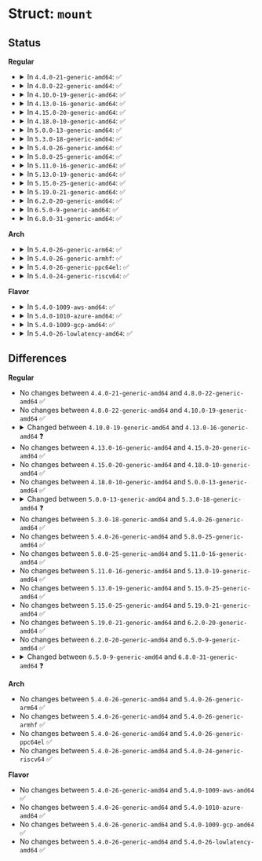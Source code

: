 # Struct: <code>mount</code>

## Status
<b>Regular</b>
<ul>
<li>
<details>
<summary>In <code>4.4.0-21-generic-amd64</code>: ✅</summary>

```c
struct mount {
    struct hlist_node mnt_hash;
    struct mount * mnt_parent;
    struct dentry * mnt_mountpoint;
    struct vfsmount mnt;
    struct callback_head mnt_rcu;
    struct llist_node mnt_llist;
    struct mnt_pcp * mnt_pcp;
    struct list_head mnt_mounts;
    struct list_head mnt_child;
    struct list_head mnt_instance;
    const char * mnt_devname;
    struct list_head mnt_list;
    struct list_head mnt_expire;
    struct list_head mnt_share;
    struct list_head mnt_slave_list;
    struct list_head mnt_slave;
    struct mount * mnt_master;
    struct mnt_namespace * mnt_ns;
    struct mountpoint * mnt_mp;
    struct hlist_node mnt_mp_list;
    struct hlist_head mnt_fsnotify_marks;
    __u32 mnt_fsnotify_mask;
    int mnt_id;
    int mnt_group_id;
    int mnt_expiry_mark;
    struct hlist_head mnt_pins;
    struct fs_pin mnt_umount;
    struct dentry * mnt_ex_mountpoint;
}
```
</details>
</li>
<li>
<details>
<summary>In <code>4.8.0-22-generic-amd64</code>: ✅</summary>

```c
struct mount {
    struct hlist_node mnt_hash;
    struct mount * mnt_parent;
    struct dentry * mnt_mountpoint;
    struct vfsmount mnt;
    struct callback_head mnt_rcu;
    struct llist_node mnt_llist;
    struct mnt_pcp * mnt_pcp;
    struct list_head mnt_mounts;
    struct list_head mnt_child;
    struct list_head mnt_instance;
    const char * mnt_devname;
    struct list_head mnt_list;
    struct list_head mnt_expire;
    struct list_head mnt_share;
    struct list_head mnt_slave_list;
    struct list_head mnt_slave;
    struct mount * mnt_master;
    struct mnt_namespace * mnt_ns;
    struct mountpoint * mnt_mp;
    struct hlist_node mnt_mp_list;
    struct hlist_head mnt_fsnotify_marks;
    __u32 mnt_fsnotify_mask;
    int mnt_id;
    int mnt_group_id;
    int mnt_expiry_mark;
    struct hlist_head mnt_pins;
    struct fs_pin mnt_umount;
    struct dentry * mnt_ex_mountpoint;
}
```
</details>
</li>
<li>
<details>
<summary>In <code>4.10.0-19-generic-amd64</code>: ✅</summary>

```c
struct mount {
    struct hlist_node mnt_hash;
    struct mount * mnt_parent;
    struct dentry * mnt_mountpoint;
    struct vfsmount mnt;
    struct callback_head mnt_rcu;
    struct llist_node mnt_llist;
    struct mnt_pcp * mnt_pcp;
    struct list_head mnt_mounts;
    struct list_head mnt_child;
    struct list_head mnt_instance;
    const char * mnt_devname;
    struct list_head mnt_list;
    struct list_head mnt_expire;
    struct list_head mnt_share;
    struct list_head mnt_slave_list;
    struct list_head mnt_slave;
    struct mount * mnt_master;
    struct mnt_namespace * mnt_ns;
    struct mountpoint * mnt_mp;
    struct hlist_node mnt_mp_list;
    struct hlist_head mnt_fsnotify_marks;
    __u32 mnt_fsnotify_mask;
    int mnt_id;
    int mnt_group_id;
    int mnt_expiry_mark;
    struct hlist_head mnt_pins;
    struct fs_pin mnt_umount;
    struct dentry * mnt_ex_mountpoint;
}
```
</details>
</li>
<li>
<details>
<summary>In <code>4.13.0-16-generic-amd64</code>: ✅</summary>

```c
struct mount {
    struct hlist_node mnt_hash;
    struct mount * mnt_parent;
    struct dentry * mnt_mountpoint;
    struct vfsmount mnt;
    struct callback_head mnt_rcu;
    struct llist_node mnt_llist;
    struct mnt_pcp * mnt_pcp;
    struct list_head mnt_mounts;
    struct list_head mnt_child;
    struct list_head mnt_instance;
    const char * mnt_devname;
    struct list_head mnt_list;
    struct list_head mnt_expire;
    struct list_head mnt_share;
    struct list_head mnt_slave_list;
    struct list_head mnt_slave;
    struct mount * mnt_master;
    struct mnt_namespace * mnt_ns;
    struct mountpoint * mnt_mp;
    struct hlist_node mnt_mp_list;
    struct list_head mnt_umounting;
    struct fsnotify_mark_connector * mnt_fsnotify_marks;
    __u32 mnt_fsnotify_mask;
    int mnt_id;
    int mnt_group_id;
    int mnt_expiry_mark;
    struct hlist_head mnt_pins;
    struct fs_pin mnt_umount;
    struct dentry * mnt_ex_mountpoint;
}
```
</details>
</li>
<li>
<details>
<summary>In <code>4.15.0-20-generic-amd64</code>: ✅</summary>

```c
struct mount {
    struct hlist_node mnt_hash;
    struct mount * mnt_parent;
    struct dentry * mnt_mountpoint;
    struct vfsmount mnt;
    struct callback_head mnt_rcu;
    struct llist_node mnt_llist;
    struct mnt_pcp * mnt_pcp;
    struct list_head mnt_mounts;
    struct list_head mnt_child;
    struct list_head mnt_instance;
    const char * mnt_devname;
    struct list_head mnt_list;
    struct list_head mnt_expire;
    struct list_head mnt_share;
    struct list_head mnt_slave_list;
    struct list_head mnt_slave;
    struct mount * mnt_master;
    struct mnt_namespace * mnt_ns;
    struct mountpoint * mnt_mp;
    struct hlist_node mnt_mp_list;
    struct list_head mnt_umounting;
    struct fsnotify_mark_connector * mnt_fsnotify_marks;
    __u32 mnt_fsnotify_mask;
    int mnt_id;
    int mnt_group_id;
    int mnt_expiry_mark;
    struct hlist_head mnt_pins;
    struct fs_pin mnt_umount;
    struct dentry * mnt_ex_mountpoint;
}
```
</details>
</li>
<li>
<details>
<summary>In <code>4.18.0-10-generic-amd64</code>: ✅</summary>

```c
struct mount {
    struct hlist_node mnt_hash;
    struct mount * mnt_parent;
    struct dentry * mnt_mountpoint;
    struct vfsmount mnt;
    struct callback_head mnt_rcu;
    struct llist_node mnt_llist;
    struct mnt_pcp * mnt_pcp;
    struct list_head mnt_mounts;
    struct list_head mnt_child;
    struct list_head mnt_instance;
    const char * mnt_devname;
    struct list_head mnt_list;
    struct list_head mnt_expire;
    struct list_head mnt_share;
    struct list_head mnt_slave_list;
    struct list_head mnt_slave;
    struct mount * mnt_master;
    struct mnt_namespace * mnt_ns;
    struct mountpoint * mnt_mp;
    struct hlist_node mnt_mp_list;
    struct list_head mnt_umounting;
    struct fsnotify_mark_connector * mnt_fsnotify_marks;
    __u32 mnt_fsnotify_mask;
    int mnt_id;
    int mnt_group_id;
    int mnt_expiry_mark;
    struct hlist_head mnt_pins;
    struct fs_pin mnt_umount;
    struct dentry * mnt_ex_mountpoint;
}
```
</details>
</li>
<li>
<details>
<summary>In <code>5.0.0-13-generic-amd64</code>: ✅</summary>

```c
struct mount {
    struct hlist_node mnt_hash;
    struct mount * mnt_parent;
    struct dentry * mnt_mountpoint;
    struct vfsmount mnt;
    struct callback_head mnt_rcu;
    struct llist_node mnt_llist;
    struct mnt_pcp * mnt_pcp;
    struct list_head mnt_mounts;
    struct list_head mnt_child;
    struct list_head mnt_instance;
    const char * mnt_devname;
    struct list_head mnt_list;
    struct list_head mnt_expire;
    struct list_head mnt_share;
    struct list_head mnt_slave_list;
    struct list_head mnt_slave;
    struct mount * mnt_master;
    struct mnt_namespace * mnt_ns;
    struct mountpoint * mnt_mp;
    struct hlist_node mnt_mp_list;
    struct list_head mnt_umounting;
    struct fsnotify_mark_connector * mnt_fsnotify_marks;
    __u32 mnt_fsnotify_mask;
    int mnt_id;
    int mnt_group_id;
    int mnt_expiry_mark;
    struct hlist_head mnt_pins;
    struct fs_pin mnt_umount;
    struct dentry * mnt_ex_mountpoint;
}
```
</details>
</li>
<li>
<details>
<summary>In <code>5.3.0-18-generic-amd64</code>: ✅</summary>

```c
struct mount {
    struct hlist_node mnt_hash;
    struct mount * mnt_parent;
    struct dentry * mnt_mountpoint;
    struct vfsmount mnt;
    struct callback_head mnt_rcu;
    struct llist_node mnt_llist;
    struct mnt_pcp * mnt_pcp;
    struct list_head mnt_mounts;
    struct list_head mnt_child;
    struct list_head mnt_instance;
    const char * mnt_devname;
    struct list_head mnt_list;
    struct list_head mnt_expire;
    struct list_head mnt_share;
    struct list_head mnt_slave_list;
    struct list_head mnt_slave;
    struct mount * mnt_master;
    struct mnt_namespace * mnt_ns;
    struct mountpoint * mnt_mp;
    struct hlist_node mnt_mp_list;
    struct hlist_node mnt_umount;
    struct list_head mnt_umounting;
    struct fsnotify_mark_connector * mnt_fsnotify_marks;
    __u32 mnt_fsnotify_mask;
    int mnt_id;
    int mnt_group_id;
    int mnt_expiry_mark;
    struct hlist_head mnt_pins;
    struct hlist_head mnt_stuck_children;
}
```
</details>
</li>
<li>
<details>
<summary>In <code>5.4.0-26-generic-amd64</code>: ✅</summary>

```c
struct mount {
    struct hlist_node mnt_hash;
    struct mount * mnt_parent;
    struct dentry * mnt_mountpoint;
    struct vfsmount mnt;
    struct callback_head mnt_rcu;
    struct llist_node mnt_llist;
    struct mnt_pcp * mnt_pcp;
    struct list_head mnt_mounts;
    struct list_head mnt_child;
    struct list_head mnt_instance;
    const char * mnt_devname;
    struct list_head mnt_list;
    struct list_head mnt_expire;
    struct list_head mnt_share;
    struct list_head mnt_slave_list;
    struct list_head mnt_slave;
    struct mount * mnt_master;
    struct mnt_namespace * mnt_ns;
    struct mountpoint * mnt_mp;
    struct hlist_node mnt_mp_list;
    struct hlist_node mnt_umount;
    struct list_head mnt_umounting;
    struct fsnotify_mark_connector * mnt_fsnotify_marks;
    __u32 mnt_fsnotify_mask;
    int mnt_id;
    int mnt_group_id;
    int mnt_expiry_mark;
    struct hlist_head mnt_pins;
    struct hlist_head mnt_stuck_children;
}
```
</details>
</li>
<li>
<details>
<summary>In <code>5.8.0-25-generic-amd64</code>: ✅</summary>

```c
struct mount {
    struct hlist_node mnt_hash;
    struct mount * mnt_parent;
    struct dentry * mnt_mountpoint;
    struct vfsmount mnt;
    struct callback_head mnt_rcu;
    struct llist_node mnt_llist;
    struct mnt_pcp * mnt_pcp;
    struct list_head mnt_mounts;
    struct list_head mnt_child;
    struct list_head mnt_instance;
    const char * mnt_devname;
    struct list_head mnt_list;
    struct list_head mnt_expire;
    struct list_head mnt_share;
    struct list_head mnt_slave_list;
    struct list_head mnt_slave;
    struct mount * mnt_master;
    struct mnt_namespace * mnt_ns;
    struct mountpoint * mnt_mp;
    struct hlist_node mnt_mp_list;
    struct hlist_node mnt_umount;
    struct list_head mnt_umounting;
    struct fsnotify_mark_connector * mnt_fsnotify_marks;
    __u32 mnt_fsnotify_mask;
    int mnt_id;
    int mnt_group_id;
    int mnt_expiry_mark;
    struct hlist_head mnt_pins;
    struct hlist_head mnt_stuck_children;
}
```
</details>
</li>
<li>
<details>
<summary>In <code>5.11.0-16-generic-amd64</code>: ✅</summary>

```c
struct mount {
    struct hlist_node mnt_hash;
    struct mount * mnt_parent;
    struct dentry * mnt_mountpoint;
    struct vfsmount mnt;
    struct callback_head mnt_rcu;
    struct llist_node mnt_llist;
    struct mnt_pcp * mnt_pcp;
    struct list_head mnt_mounts;
    struct list_head mnt_child;
    struct list_head mnt_instance;
    const char * mnt_devname;
    struct list_head mnt_list;
    struct list_head mnt_expire;
    struct list_head mnt_share;
    struct list_head mnt_slave_list;
    struct list_head mnt_slave;
    struct mount * mnt_master;
    struct mnt_namespace * mnt_ns;
    struct mountpoint * mnt_mp;
    struct hlist_node mnt_mp_list;
    struct hlist_node mnt_umount;
    struct list_head mnt_umounting;
    struct fsnotify_mark_connector * mnt_fsnotify_marks;
    __u32 mnt_fsnotify_mask;
    int mnt_id;
    int mnt_group_id;
    int mnt_expiry_mark;
    struct hlist_head mnt_pins;
    struct hlist_head mnt_stuck_children;
}
```
</details>
</li>
<li>
<details>
<summary>In <code>5.13.0-19-generic-amd64</code>: ✅</summary>

```c
struct mount {
    struct hlist_node mnt_hash;
    struct mount * mnt_parent;
    struct dentry * mnt_mountpoint;
    struct vfsmount mnt;
    struct callback_head mnt_rcu;
    struct llist_node mnt_llist;
    struct mnt_pcp * mnt_pcp;
    struct list_head mnt_mounts;
    struct list_head mnt_child;
    struct list_head mnt_instance;
    const char * mnt_devname;
    struct list_head mnt_list;
    struct list_head mnt_expire;
    struct list_head mnt_share;
    struct list_head mnt_slave_list;
    struct list_head mnt_slave;
    struct mount * mnt_master;
    struct mnt_namespace * mnt_ns;
    struct mountpoint * mnt_mp;
    struct hlist_node mnt_mp_list;
    struct hlist_node mnt_umount;
    struct list_head mnt_umounting;
    struct fsnotify_mark_connector * mnt_fsnotify_marks;
    __u32 mnt_fsnotify_mask;
    int mnt_id;
    int mnt_group_id;
    int mnt_expiry_mark;
    struct hlist_head mnt_pins;
    struct hlist_head mnt_stuck_children;
}
```
</details>
</li>
<li>
<details>
<summary>In <code>5.15.0-25-generic-amd64</code>: ✅</summary>

```c
struct mount {
    struct hlist_node mnt_hash;
    struct mount * mnt_parent;
    struct dentry * mnt_mountpoint;
    struct vfsmount mnt;
    struct callback_head mnt_rcu;
    struct llist_node mnt_llist;
    struct mnt_pcp * mnt_pcp;
    struct list_head mnt_mounts;
    struct list_head mnt_child;
    struct list_head mnt_instance;
    const char * mnt_devname;
    struct list_head mnt_list;
    struct list_head mnt_expire;
    struct list_head mnt_share;
    struct list_head mnt_slave_list;
    struct list_head mnt_slave;
    struct mount * mnt_master;
    struct mnt_namespace * mnt_ns;
    struct mountpoint * mnt_mp;
    struct hlist_node mnt_mp_list;
    struct hlist_node mnt_umount;
    struct list_head mnt_umounting;
    struct fsnotify_mark_connector * mnt_fsnotify_marks;
    __u32 mnt_fsnotify_mask;
    int mnt_id;
    int mnt_group_id;
    int mnt_expiry_mark;
    struct hlist_head mnt_pins;
    struct hlist_head mnt_stuck_children;
}
```
</details>
</li>
<li>
<details>
<summary>In <code>5.19.0-21-generic-amd64</code>: ✅</summary>

```c
struct mount {
    struct hlist_node mnt_hash;
    struct mount * mnt_parent;
    struct dentry * mnt_mountpoint;
    struct vfsmount mnt;
    struct callback_head mnt_rcu;
    struct llist_node mnt_llist;
    struct mnt_pcp * mnt_pcp;
    struct list_head mnt_mounts;
    struct list_head mnt_child;
    struct list_head mnt_instance;
    const char * mnt_devname;
    struct list_head mnt_list;
    struct list_head mnt_expire;
    struct list_head mnt_share;
    struct list_head mnt_slave_list;
    struct list_head mnt_slave;
    struct mount * mnt_master;
    struct mnt_namespace * mnt_ns;
    struct mountpoint * mnt_mp;
    struct hlist_node mnt_mp_list;
    struct hlist_node mnt_umount;
    struct list_head mnt_umounting;
    struct fsnotify_mark_connector * mnt_fsnotify_marks;
    __u32 mnt_fsnotify_mask;
    int mnt_id;
    int mnt_group_id;
    int mnt_expiry_mark;
    struct hlist_head mnt_pins;
    struct hlist_head mnt_stuck_children;
}
```
</details>
</li>
<li>
<details>
<summary>In <code>6.2.0-20-generic-amd64</code>: ✅</summary>

```c
struct mount {
    struct hlist_node mnt_hash;
    struct mount * mnt_parent;
    struct dentry * mnt_mountpoint;
    struct vfsmount mnt;
    struct callback_head mnt_rcu;
    struct llist_node mnt_llist;
    struct mnt_pcp * mnt_pcp;
    struct list_head mnt_mounts;
    struct list_head mnt_child;
    struct list_head mnt_instance;
    const char * mnt_devname;
    struct list_head mnt_list;
    struct list_head mnt_expire;
    struct list_head mnt_share;
    struct list_head mnt_slave_list;
    struct list_head mnt_slave;
    struct mount * mnt_master;
    struct mnt_namespace * mnt_ns;
    struct mountpoint * mnt_mp;
    struct hlist_node mnt_mp_list;
    struct hlist_node mnt_umount;
    struct list_head mnt_umounting;
    struct fsnotify_mark_connector * mnt_fsnotify_marks;
    __u32 mnt_fsnotify_mask;
    int mnt_id;
    int mnt_group_id;
    int mnt_expiry_mark;
    struct hlist_head mnt_pins;
    struct hlist_head mnt_stuck_children;
}
```
</details>
</li>
<li>
<details>
<summary>In <code>6.5.0-9-generic-amd64</code>: ✅</summary>

```c
struct mount {
    struct hlist_node mnt_hash;
    struct mount * mnt_parent;
    struct dentry * mnt_mountpoint;
    struct vfsmount mnt;
    struct callback_head mnt_rcu;
    struct llist_node mnt_llist;
    struct mnt_pcp * mnt_pcp;
    struct list_head mnt_mounts;
    struct list_head mnt_child;
    struct list_head mnt_instance;
    const char * mnt_devname;
    struct list_head mnt_list;
    struct list_head mnt_expire;
    struct list_head mnt_share;
    struct list_head mnt_slave_list;
    struct list_head mnt_slave;
    struct mount * mnt_master;
    struct mnt_namespace * mnt_ns;
    struct mountpoint * mnt_mp;
    struct hlist_node mnt_mp_list;
    struct hlist_node mnt_umount;
    struct list_head mnt_umounting;
    struct fsnotify_mark_connector * mnt_fsnotify_marks;
    __u32 mnt_fsnotify_mask;
    int mnt_id;
    int mnt_group_id;
    int mnt_expiry_mark;
    struct hlist_head mnt_pins;
    struct hlist_head mnt_stuck_children;
}
```
</details>
</li>
<li>
<details>
<summary>In <code>6.8.0-31-generic-amd64</code>: ✅</summary>

```c
struct mount {
    struct hlist_node mnt_hash;
    struct mount * mnt_parent;
    struct dentry * mnt_mountpoint;
    struct vfsmount mnt;
    struct callback_head mnt_rcu;
    struct llist_node mnt_llist;
    struct mnt_pcp * mnt_pcp;
    struct list_head mnt_mounts;
    struct list_head mnt_child;
    struct list_head mnt_instance;
    const char * mnt_devname;
    struct rb_node mnt_node;
    struct list_head mnt_list;
    struct list_head mnt_expire;
    struct list_head mnt_share;
    struct list_head mnt_slave_list;
    struct list_head mnt_slave;
    struct mount * mnt_master;
    struct mnt_namespace * mnt_ns;
    struct mountpoint * mnt_mp;
    struct hlist_node mnt_mp_list;
    struct hlist_node mnt_umount;
    struct list_head mnt_umounting;
    struct fsnotify_mark_connector * mnt_fsnotify_marks;
    __u32 mnt_fsnotify_mask;
    int mnt_id;
    u64 mnt_id_unique;
    int mnt_group_id;
    int mnt_expiry_mark;
    struct hlist_head mnt_pins;
    struct hlist_head mnt_stuck_children;
}
```
</details>
</li>
</ul>
<b>Arch</b>
<ul>
<li>
<details>
<summary>In <code>5.4.0-26-generic-arm64</code>: ✅</summary>

```c
struct mount {
    struct hlist_node mnt_hash;
    struct mount * mnt_parent;
    struct dentry * mnt_mountpoint;
    struct vfsmount mnt;
    struct callback_head mnt_rcu;
    struct llist_node mnt_llist;
    struct mnt_pcp * mnt_pcp;
    struct list_head mnt_mounts;
    struct list_head mnt_child;
    struct list_head mnt_instance;
    const char * mnt_devname;
    struct list_head mnt_list;
    struct list_head mnt_expire;
    struct list_head mnt_share;
    struct list_head mnt_slave_list;
    struct list_head mnt_slave;
    struct mount * mnt_master;
    struct mnt_namespace * mnt_ns;
    struct mountpoint * mnt_mp;
    struct hlist_node mnt_mp_list;
    struct hlist_node mnt_umount;
    struct list_head mnt_umounting;
    struct fsnotify_mark_connector * mnt_fsnotify_marks;
    __u32 mnt_fsnotify_mask;
    int mnt_id;
    int mnt_group_id;
    int mnt_expiry_mark;
    struct hlist_head mnt_pins;
    struct hlist_head mnt_stuck_children;
}
```
</details>
</li>
<li>
<details>
<summary>In <code>5.4.0-26-generic-armhf</code>: ✅</summary>

```c
struct mount {
    struct hlist_node mnt_hash;
    struct mount * mnt_parent;
    struct dentry * mnt_mountpoint;
    struct vfsmount mnt;
    struct callback_head mnt_rcu;
    struct llist_node mnt_llist;
    struct mnt_pcp * mnt_pcp;
    struct list_head mnt_mounts;
    struct list_head mnt_child;
    struct list_head mnt_instance;
    const char * mnt_devname;
    struct list_head mnt_list;
    struct list_head mnt_expire;
    struct list_head mnt_share;
    struct list_head mnt_slave_list;
    struct list_head mnt_slave;
    struct mount * mnt_master;
    struct mnt_namespace * mnt_ns;
    struct mountpoint * mnt_mp;
    struct hlist_node mnt_mp_list;
    struct hlist_node mnt_umount;
    struct list_head mnt_umounting;
    struct fsnotify_mark_connector * mnt_fsnotify_marks;
    __u32 mnt_fsnotify_mask;
    int mnt_id;
    int mnt_group_id;
    int mnt_expiry_mark;
    struct hlist_head mnt_pins;
    struct hlist_head mnt_stuck_children;
}
```
</details>
</li>
<li>
<details>
<summary>In <code>5.4.0-26-generic-ppc64el</code>: ✅</summary>

```c
struct mount {
    struct hlist_node mnt_hash;
    struct mount * mnt_parent;
    struct dentry * mnt_mountpoint;
    struct vfsmount mnt;
    struct callback_head mnt_rcu;
    struct llist_node mnt_llist;
    struct mnt_pcp * mnt_pcp;
    struct list_head mnt_mounts;
    struct list_head mnt_child;
    struct list_head mnt_instance;
    const char * mnt_devname;
    struct list_head mnt_list;
    struct list_head mnt_expire;
    struct list_head mnt_share;
    struct list_head mnt_slave_list;
    struct list_head mnt_slave;
    struct mount * mnt_master;
    struct mnt_namespace * mnt_ns;
    struct mountpoint * mnt_mp;
    struct hlist_node mnt_mp_list;
    struct hlist_node mnt_umount;
    struct list_head mnt_umounting;
    struct fsnotify_mark_connector * mnt_fsnotify_marks;
    __u32 mnt_fsnotify_mask;
    int mnt_id;
    int mnt_group_id;
    int mnt_expiry_mark;
    struct hlist_head mnt_pins;
    struct hlist_head mnt_stuck_children;
}
```
</details>
</li>
<li>
<details>
<summary>In <code>5.4.0-24-generic-riscv64</code>: ✅</summary>

```c
struct mount {
    struct hlist_node mnt_hash;
    struct mount * mnt_parent;
    struct dentry * mnt_mountpoint;
    struct vfsmount mnt;
    struct callback_head mnt_rcu;
    struct llist_node mnt_llist;
    struct mnt_pcp * mnt_pcp;
    struct list_head mnt_mounts;
    struct list_head mnt_child;
    struct list_head mnt_instance;
    const char * mnt_devname;
    struct list_head mnt_list;
    struct list_head mnt_expire;
    struct list_head mnt_share;
    struct list_head mnt_slave_list;
    struct list_head mnt_slave;
    struct mount * mnt_master;
    struct mnt_namespace * mnt_ns;
    struct mountpoint * mnt_mp;
    struct hlist_node mnt_mp_list;
    struct hlist_node mnt_umount;
    struct list_head mnt_umounting;
    struct fsnotify_mark_connector * mnt_fsnotify_marks;
    __u32 mnt_fsnotify_mask;
    int mnt_id;
    int mnt_group_id;
    int mnt_expiry_mark;
    struct hlist_head mnt_pins;
    struct hlist_head mnt_stuck_children;
}
```
</details>
</li>
</ul>
<b>Flavor</b>
<ul>
<li>
<details>
<summary>In <code>5.4.0-1009-aws-amd64</code>: ✅</summary>

```c
struct mount {
    struct hlist_node mnt_hash;
    struct mount * mnt_parent;
    struct dentry * mnt_mountpoint;
    struct vfsmount mnt;
    struct callback_head mnt_rcu;
    struct llist_node mnt_llist;
    struct mnt_pcp * mnt_pcp;
    struct list_head mnt_mounts;
    struct list_head mnt_child;
    struct list_head mnt_instance;
    const char * mnt_devname;
    struct list_head mnt_list;
    struct list_head mnt_expire;
    struct list_head mnt_share;
    struct list_head mnt_slave_list;
    struct list_head mnt_slave;
    struct mount * mnt_master;
    struct mnt_namespace * mnt_ns;
    struct mountpoint * mnt_mp;
    struct hlist_node mnt_mp_list;
    struct hlist_node mnt_umount;
    struct list_head mnt_umounting;
    struct fsnotify_mark_connector * mnt_fsnotify_marks;
    __u32 mnt_fsnotify_mask;
    int mnt_id;
    int mnt_group_id;
    int mnt_expiry_mark;
    struct hlist_head mnt_pins;
    struct hlist_head mnt_stuck_children;
}
```
</details>
</li>
<li>
<details>
<summary>In <code>5.4.0-1010-azure-amd64</code>: ✅</summary>

```c
struct mount {
    struct hlist_node mnt_hash;
    struct mount * mnt_parent;
    struct dentry * mnt_mountpoint;
    struct vfsmount mnt;
    struct callback_head mnt_rcu;
    struct llist_node mnt_llist;
    struct mnt_pcp * mnt_pcp;
    struct list_head mnt_mounts;
    struct list_head mnt_child;
    struct list_head mnt_instance;
    const char * mnt_devname;
    struct list_head mnt_list;
    struct list_head mnt_expire;
    struct list_head mnt_share;
    struct list_head mnt_slave_list;
    struct list_head mnt_slave;
    struct mount * mnt_master;
    struct mnt_namespace * mnt_ns;
    struct mountpoint * mnt_mp;
    struct hlist_node mnt_mp_list;
    struct hlist_node mnt_umount;
    struct list_head mnt_umounting;
    struct fsnotify_mark_connector * mnt_fsnotify_marks;
    __u32 mnt_fsnotify_mask;
    int mnt_id;
    int mnt_group_id;
    int mnt_expiry_mark;
    struct hlist_head mnt_pins;
    struct hlist_head mnt_stuck_children;
}
```
</details>
</li>
<li>
<details>
<summary>In <code>5.4.0-1009-gcp-amd64</code>: ✅</summary>

```c
struct mount {
    struct hlist_node mnt_hash;
    struct mount * mnt_parent;
    struct dentry * mnt_mountpoint;
    struct vfsmount mnt;
    struct callback_head mnt_rcu;
    struct llist_node mnt_llist;
    struct mnt_pcp * mnt_pcp;
    struct list_head mnt_mounts;
    struct list_head mnt_child;
    struct list_head mnt_instance;
    const char * mnt_devname;
    struct list_head mnt_list;
    struct list_head mnt_expire;
    struct list_head mnt_share;
    struct list_head mnt_slave_list;
    struct list_head mnt_slave;
    struct mount * mnt_master;
    struct mnt_namespace * mnt_ns;
    struct mountpoint * mnt_mp;
    struct hlist_node mnt_mp_list;
    struct hlist_node mnt_umount;
    struct list_head mnt_umounting;
    struct fsnotify_mark_connector * mnt_fsnotify_marks;
    __u32 mnt_fsnotify_mask;
    int mnt_id;
    int mnt_group_id;
    int mnt_expiry_mark;
    struct hlist_head mnt_pins;
    struct hlist_head mnt_stuck_children;
}
```
</details>
</li>
<li>
<details>
<summary>In <code>5.4.0-26-lowlatency-amd64</code>: ✅</summary>

```c
struct mount {
    struct hlist_node mnt_hash;
    struct mount * mnt_parent;
    struct dentry * mnt_mountpoint;
    struct vfsmount mnt;
    struct callback_head mnt_rcu;
    struct llist_node mnt_llist;
    struct mnt_pcp * mnt_pcp;
    struct list_head mnt_mounts;
    struct list_head mnt_child;
    struct list_head mnt_instance;
    const char * mnt_devname;
    struct list_head mnt_list;
    struct list_head mnt_expire;
    struct list_head mnt_share;
    struct list_head mnt_slave_list;
    struct list_head mnt_slave;
    struct mount * mnt_master;
    struct mnt_namespace * mnt_ns;
    struct mountpoint * mnt_mp;
    struct hlist_node mnt_mp_list;
    struct hlist_node mnt_umount;
    struct list_head mnt_umounting;
    struct fsnotify_mark_connector * mnt_fsnotify_marks;
    __u32 mnt_fsnotify_mask;
    int mnt_id;
    int mnt_group_id;
    int mnt_expiry_mark;
    struct hlist_head mnt_pins;
    struct hlist_head mnt_stuck_children;
}
```
</details>
</li>
</ul>

## Differences
<b>Regular</b>
<ul>
<li>
No changes between <code>4.4.0-21-generic-amd64</code> and <code>4.8.0-22-generic-amd64</code> ✅
</li>
<li>
No changes between <code>4.8.0-22-generic-amd64</code> and <code>4.10.0-19-generic-amd64</code> ✅
</li>
<li>
<details>
<summary>Changed between <code>4.10.0-19-generic-amd64</code> and <code>4.13.0-16-generic-amd64</code> ❓</summary>
<ul>
<li>
<b>Field added. </b>
<code>struct list_head mnt_umounting</code>
</li>
<li>
<b>Field type changed. </b>
<code>struct hlist_head mnt_fsnotify_marks</code> ➡️ <code>struct fsnotify_mark_connector * mnt_fsnotify_marks</code>
</li>
</ul>
</details>
</li>
<li>
No changes between <code>4.13.0-16-generic-amd64</code> and <code>4.15.0-20-generic-amd64</code> ✅
</li>
<li>
No changes between <code>4.15.0-20-generic-amd64</code> and <code>4.18.0-10-generic-amd64</code> ✅
</li>
<li>
No changes between <code>4.18.0-10-generic-amd64</code> and <code>5.0.0-13-generic-amd64</code> ✅
</li>
<li>
<details>
<summary>Changed between <code>5.0.0-13-generic-amd64</code> and <code>5.3.0-18-generic-amd64</code> ❓</summary>
<ul>
<li>
<b>Field added. </b>
<code>struct hlist_head mnt_stuck_children</code>
</li>
<li>
<b>Field removed. </b>
<code>struct dentry * mnt_ex_mountpoint</code>
</li>
<li>
<b>Field type changed. </b>
<code>struct fs_pin mnt_umount</code> ➡️ <code>struct hlist_node mnt_umount</code>
</li>
</ul>
</details>
</li>
<li>
No changes between <code>5.3.0-18-generic-amd64</code> and <code>5.4.0-26-generic-amd64</code> ✅
</li>
<li>
No changes between <code>5.4.0-26-generic-amd64</code> and <code>5.8.0-25-generic-amd64</code> ✅
</li>
<li>
No changes between <code>5.8.0-25-generic-amd64</code> and <code>5.11.0-16-generic-amd64</code> ✅
</li>
<li>
No changes between <code>5.11.0-16-generic-amd64</code> and <code>5.13.0-19-generic-amd64</code> ✅
</li>
<li>
No changes between <code>5.13.0-19-generic-amd64</code> and <code>5.15.0-25-generic-amd64</code> ✅
</li>
<li>
No changes between <code>5.15.0-25-generic-amd64</code> and <code>5.19.0-21-generic-amd64</code> ✅
</li>
<li>
No changes between <code>5.19.0-21-generic-amd64</code> and <code>6.2.0-20-generic-amd64</code> ✅
</li>
<li>
No changes between <code>6.2.0-20-generic-amd64</code> and <code>6.5.0-9-generic-amd64</code> ✅
</li>
<li>
<details>
<summary>Changed between <code>6.5.0-9-generic-amd64</code> and <code>6.8.0-31-generic-amd64</code> ❓</summary>
<ul>
<li>
<b>Field added. </b>
<code>struct rb_node mnt_node</code>
</li>
<li>
<b>Field added. </b>
<code>u64 mnt_id_unique</code>
</li>
</ul>
</details>
</li>
</ul>
<b>Arch</b>
<ul>
<li>
No changes between <code>5.4.0-26-generic-amd64</code> and <code>5.4.0-26-generic-arm64</code> ✅
</li>
<li>
No changes between <code>5.4.0-26-generic-amd64</code> and <code>5.4.0-26-generic-armhf</code> ✅
</li>
<li>
No changes between <code>5.4.0-26-generic-amd64</code> and <code>5.4.0-26-generic-ppc64el</code> ✅
</li>
<li>
No changes between <code>5.4.0-26-generic-amd64</code> and <code>5.4.0-24-generic-riscv64</code> ✅
</li>
</ul>
<b>Flavor</b>
<ul>
<li>
No changes between <code>5.4.0-26-generic-amd64</code> and <code>5.4.0-1009-aws-amd64</code> ✅
</li>
<li>
No changes between <code>5.4.0-26-generic-amd64</code> and <code>5.4.0-1010-azure-amd64</code> ✅
</li>
<li>
No changes between <code>5.4.0-26-generic-amd64</code> and <code>5.4.0-1009-gcp-amd64</code> ✅
</li>
<li>
No changes between <code>5.4.0-26-generic-amd64</code> and <code>5.4.0-26-lowlatency-amd64</code> ✅
</li>
</ul>
